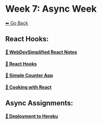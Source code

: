 # Week 7: Async Week
[⬅ Go Back](./README.md)

## React Hooks:
#### [🔗 WebDevSimplified React Notes](/junior-phase/react-and-hooks/wds-react.md)
#### [🔗 React Hooks](/junior-phase/react-and-hooks/hooks.md)
#### [🔗 Simple Counter App](/junior-phase/react-and-hooks/react-counter/)
#### [🔗 Cooking with React](/junior-phase/react-and-hooks/cooking-with-react)


## Async Assignments:
 #### [🔗 Deployment to Heroku](./junior-phase/async/heroku.md)
